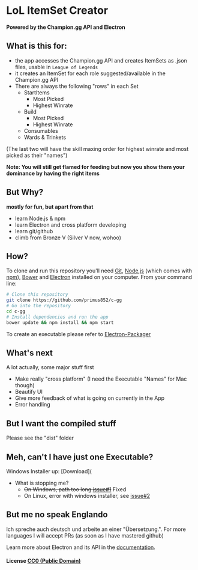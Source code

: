 # LoL ItemSet Creator

**Powered by the Champion.gg API and Electron**

## What is this for:

- the app accesses the Champion.gg API and creates ItemSets as .json files, usable in `League of Legends`
- it creates an ItemSet for each role suggested/available in the Champion.gg API
- There are always the following "rows" in each Set
    - StartItems
        - Most Picked
        - Highest Winrate
    - Build
        - Most Picked
        - Highest Winrate
    - Consumables
    - Wards & Trinkets

(The last two will have the skill maxing order for highest winrate and most picked as their "names")

**Note: You will still get flamed for feeding but now you show them your dominance by having the right items**

## But Why?

**mostly for fun, but apart from that**
- learn Node.js & npm
- learn Electron and cross platform developing
- learn git/github
- climb from Bronze V (Silver V now, wohoo)

## How?

To clone and run this repository you'll need [Git](https://git-scm.com), [Node.js](https://nodejs.org/en/download/) (which comes with [npm](http://npmjs.com)), [Bower](http://bower.io/) and [Electron](http://electron.atom.io/docs/latest) installed on your computer. From your command line:

```bash
# Clone this repository
git clone https://github.com/primus852/c-gg
# Go into the repository
cd c-gg
# Install dependencies and run the app
bower update && npm install && npm start
```

To create an executable please refer to [Electron-Packager](https://github.com/electron-userland/electron-packager)
 
## What's next
A lot actually, some major stuff first
- Make really "cross platform" (I need the Executable "Names" for Mac though)
- Beautify UI
- Give more feedback of what is going on currently in the App
- Error handling

## But I want the compiled stuff
Please see the "dist" folder 

## Meh, can't I have just one Executable?
Windows Installer up: [Download](
- What is stopping me?
    - ~~On Windows, path too long [issue#1](https://github.com/primus852/c-gg/issues/1)~~ Fixed
    - On Linux, error with windows installer, see [issue#2](https://github.com/primus852/c-gg/issues/2)

## But me no speak Englando
Ich spreche auch deutsch und arbeite an einer "Übersetzung.". For more languages I will accept PRs (as soon as I have mastered github)

Learn more about Electron and its API in the [documentation](http://electron.atom.io/docs/latest).

#### License [CC0 (Public Domain)](LICENSE.md)
